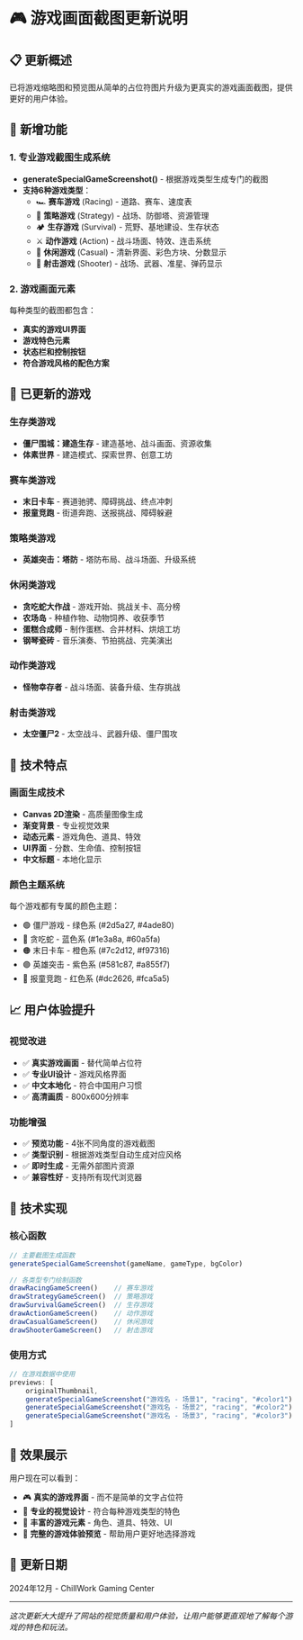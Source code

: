 # 🎮 游戏画面截图更新说明

## 📋 更新概述

已将游戏缩略图和预览图从简单的占位符图片升级为更真实的游戏画面截图，提供更好的用户体验。

## 🎨 新增功能

### 1. 专业游戏截图生成系统
- **generateSpecialGameScreenshot()** - 根据游戏类型生成专门的截图
- **支持6种游戏类型**：
  - 🏎️ **赛车游戏** (Racing) - 道路、赛车、速度表
  - 🏰 **策略游戏** (Strategy) - 战场、防御塔、资源管理
  - 🏕️ **生存游戏** (Survival) - 荒野、基地建设、生存状态
  - ⚔️ **动作游戏** (Action) - 战斗场面、特效、连击系统
  - 🎯 **休闲游戏** (Casual) - 清新界面、彩色方块、分数显示
  - 🔫 **射击游戏** (Shooter) - 战场、武器、准星、弹药显示

### 2. 游戏画面元素
每种类型的截图都包含：
- **真实的游戏UI界面**
- **游戏特色元素**
- **状态栏和控制按钮**
- **符合游戏风格的配色方案**

## 🔄 已更新的游戏

### 生存类游戏
- **僵尸围城：建造生存** - 建造基地、战斗画面、资源收集
- **体素世界** - 建造模式、探索世界、创意工坊

### 赛车类游戏
- **末日卡车** - 赛道驰骋、障碍挑战、终点冲刺
- **报童竞跑** - 街道奔跑、送报挑战、障碍躲避

### 策略类游戏
- **英雄突击：塔防** - 塔防布局、战斗场面、升级系统

### 休闲类游戏
- **贪吃蛇大作战** - 游戏开始、挑战关卡、高分榜
- **农场岛** - 种植作物、动物饲养、收获季节
- **蛋糕合成师** - 制作蛋糕、合并材料、烘焙工坊
- **钢琴瓷砖** - 音乐演奏、节拍挑战、完美演出

### 动作类游戏
- **怪物幸存者** - 战斗场面、装备升级、生存挑战

### 射击类游戏
- **太空僵尸2** - 太空战斗、武器升级、僵尸围攻

## 🎯 技术特点

### 画面生成技术
- **Canvas 2D渲染** - 高质量图像生成
- **渐变背景** - 专业视觉效果
- **动态元素** - 游戏角色、道具、特效
- **UI界面** - 分数、生命值、控制按钮
- **中文标题** - 本地化显示

### 颜色主题系统
每个游戏都有专属的颜色主题：
- 🟢 僵尸游戏 - 绿色系 (#2d5a27, #4ade80)
- 🔵 贪吃蛇 - 蓝色系 (#1e3a8a, #60a5fa)
- 🟠 末日卡车 - 橙色系 (#7c2d12, #f97316)
- 🟣 英雄突击 - 紫色系 (#581c87, #a855f7)
- 🔴 报童竞跑 - 红色系 (#dc2626, #fca5a5)

## 📈 用户体验提升

### 视觉改进
- ✅ **真实游戏画面** - 替代简单占位符
- ✅ **专业UI设计** - 游戏风格界面
- ✅ **中文本地化** - 符合中国用户习惯
- ✅ **高清画质** - 800x600分辨率

### 功能增强
- ✅ **预览功能** - 4张不同角度的游戏截图
- ✅ **类型识别** - 根据游戏类型自动生成对应风格
- ✅ **即时生成** - 无需外部图片资源
- ✅ **兼容性好** - 支持所有现代浏览器

## 🔧 技术实现

### 核心函数
```javascript
// 主要截图生成函数
generateSpecialGameScreenshot(gameName, gameType, bgColor)

// 各类型专门绘制函数
drawRacingGameScreen()    // 赛车游戏
drawStrategyGameScreen()  // 策略游戏
drawSurvivalGameScreen()  // 生存游戏
drawActionGameScreen()    // 动作游戏
drawCasualGameScreen()    // 休闲游戏
drawShooterGameScreen()   // 射击游戏
```

### 使用方式
```javascript
// 在游戏数据中使用
previews: [
    originalThumbnail,
    generateSpecialGameScreenshot("游戏名 - 场景1", "racing", "#color1"),
    generateSpecialGameScreenshot("游戏名 - 场景2", "racing", "#color2"),
    generateSpecialGameScreenshot("游戏名 - 场景3", "racing", "#color3")
]
```

## 🎉 效果展示

用户现在可以看到：
- 🎮 **真实的游戏界面** - 而不是简单的文字占位符
- 🎨 **专业的视觉设计** - 符合每种游戏类型的特色
- 🌟 **丰富的游戏元素** - 角色、道具、特效、UI
- 📱 **完整的游戏体验预览** - 帮助用户更好地选择游戏

## 📝 更新日期
2024年12月 - ChillWork Gaming Center

---
*这次更新大大提升了网站的视觉质量和用户体验，让用户能够更直观地了解每个游戏的特色和玩法。* 